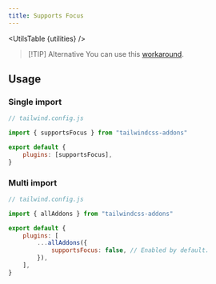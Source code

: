 ```yaml
---
title: Supports Focus
---
```


<script>
    import UtilsTable from "$lib/components/UtilsTable.svelte"
    const utilities = {
		".supports-focus": {
			"@media (focus: focus)": "",
		},
        ".supports-focus-within": {
			"@media (focus-within: focus-within)": "",
		},
        ".supports-focus-visible": {
			"@media (focus-visible: focus-visible)": "",
		},
	}
</script>

<UtilsTable {utilities} />

> [!TIP] Alternative
> You can use this [workaround](https://github.com/tailwindlabs/tailwindcss/discussions/1739#discussioncomment-3630717).

## Usage

### Single import

```js
// tailwind.config.js

import { supportsFocus } from "tailwindcss-addons"

export default {
    plugins: [supportsFocus],
}
```

### Multi import

```js
// tailwind.config.js

import { allAddons } from "tailwindcss-addons"

export default {
    plugins: [
        ...allAddons({
            supportsFocus: false, // Enabled by default.
        }),
    ],
}
```
